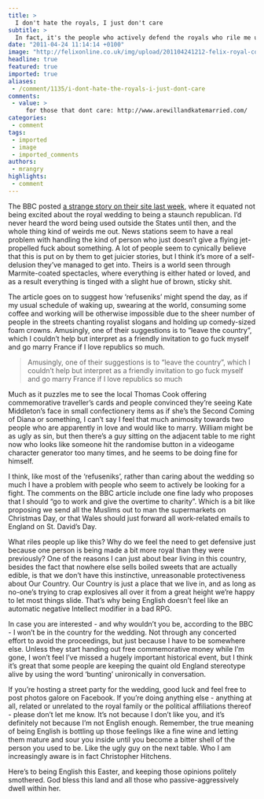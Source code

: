 ```yaml
---
title: >
  I don't hate the royals, I just don't care
subtitle: >
  In fact, it's the people who actively defend the royals who rile me up
date: "2011-04-24 11:14:14 +0100"
image: "http://felixonline.co.uk/img/upload/201104241212-felix-royal-couple.jpg"
headline: true
featured: true
imported: true
aliases:
 - /comment/1135/i-dont-hate-the-royals-i-just-dont-care
comments:
 - value: >
     for those that dont care: http://www.arewillandkatemarried.com/
categories:
 - comment
tags:
 - imported
 - image
 - imported_comments
authors:
 - mrangry
highlights:
 - comment
---
```


The BBC posted [a strange story on their site last week](http://www.bbc.co.uk/news/magazine-13091768), where it equated not being excited about the royal wedding to being a staunch republican. I’d never heard the word being used outside the States until then, and the whole thing kind of weirds me out. News stations seem to have a real problem with handling the kind of person who just doesn’t give a flying jet-propelled fuck about something. A lot of people seem to cynically believe that this is put on by them to get juicier stories, but I think it’s more of a self-delusion they’ve managed to get into. Theirs is a world seen through Marmite-coated spectacles, where everything is either hated or loved, and as a result everything is tinged with a slight hue of brown, sticky shit.

The article goes on to suggest how ‘refuseniks’ might spend the day, as if my usual schedule of waking up, swearing at the world, consuming some coffee and working will be otherwise impossible due to the sheer number of people in the streets chanting royalist slogans and holding up comedy-sized foam crowns. Amusingly, one of their suggestions is to “leave the country”, which I couldn’t help but interpret as a friendly invitation to go fuck myself and go marry France if I love republics so much.

> Amusingly, one of their suggestions is to “leave the country”, which I couldn’t help but interpret as a friendly invitation to go fuck myself and go marry France if I love republics so much

Much as it puzzles me to see the local Thomas Cook offering commemorative traveller’s cards and people convinced they’re seeing Kate Middleton’s face in small confectionery items as if she’s the Second Coming of Diana or something, I can’t say I feel that much animosity towards two people who are apparently in love and would like to marry. William might be as ugly as sin, but then there’s a guy sitting on the adjacent table to me right now who looks like someone hit the randomise button in a videogame character generator too many times, and he seems to be doing fine for himself.

I think, like most of the ‘refuseniks’, rather than caring about the wedding so much I have a problem with people who seem to actively be looking for a fight. The comments on the BBC article include one fine lady who proposes that I should “go to work and give the overtime to charity”. Which is a bit like proposing we send all the Muslims out to man the supermarkets on Christmas Day, or that Wales should just forward all work-related emails to England on St. David’s Day.

What riles people up like this? Why do we feel the need to get defensive just because one person is being made a bit more royal than they were previously? One of the reasons I can just about bear living in this country, besides the fact that nowhere else sells boiled sweets that are actually edible, is that we don’t have this instinctive, unreasonable protectiveness about Our Country. Our Country is just a place that we live in, and as long as no-one’s trying to crap explosives all over it from a great height we’re happy to let most things slide. That’s why being English doesn’t feel like an automatic negative Intellect modifier in a bad RPG.

In case you are interested - and why wouldn’t you be, according to the BBC - I won’t be in the country for the wedding. Not through any concerted effort to avoid the proceedings, but just because I have to be somewhere else. Unless they start handing out free commemorative money while I’m gone, I won’t feel I’ve missed a hugely important historical event, but I think it’s great that some people are keeping the quaint old England stereotype alive by using the word ‘bunting’ unironically in conversation.

If you’re hosting a street party for the wedding, good luck and feel free to post photos galore on Facebook. If you’re doing anything else - anything at all, related or unrelated to the royal family or the political affiliations thereof - please don’t let me know. It’s not because I don’t like you, and it’s definitely not because I’m not English enough. Remember, the true meaning of being English is bottling up those feelings like a fine wine and letting them mature and sour you inside until you become a bitter shell of the person you used to be. Like the ugly guy on the next table. Who I am increasingly aware is in fact Christopher Hitchens.

Here’s to being English this Easter, and keeping those opinions politely smothered. God bless this land and all those who passive-aggressively dwell within her.
